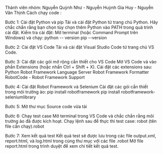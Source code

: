 Thành viên nhóm: Nguyễn Quỳnh Như - Nguyễn Huỳnh Gia Huy - Nguyễn Văn Thịnh 
Cách chạy code : 

Bước 1: Cài đặt Python và pip
Tải và cài đặt Python từ trang chủ Python. Hãy chắc chắn rằng bạn chọn tùy chọn thêm Python vào PATH trong quá trình cài đặt.
Kiểm tra cài đặt: Mở terminal (hoặc Command Prompt trên Windows) và chạy:
  python -- version
  pip --version

Bước 2: Cài đặt VS Code
Tải và cài đặt Visual Studio Code từ trang chủ VS Code.

Bước 3: Cài đặt các gói mở rộng cần thiết cho VS Code
Mở VS Code và vào phần Extensions (hoặc nhấn Ctrl + Shift + X).
Cài đặt các extensions sau:
Python
Robot Framework Language Server
Robot Framework Formatter
RobotCode - Robot Framework Support

Bước 4: Cài đặt Robot Framework và Selenium
Cài đặt các gói cần thiết trong môi trường ảo:
pip install robotframework
pip install robotframework-seleniumlibrary

Bước 5: Mở thư mục Source code vừa tải 

Bước 6: Chạy test case
Mở terminal trong VS Code và chắc chắn rằng môi trường ảo đã được kích hoạt.
Chạy lệnh sau để thực thi test case: robot (tên file cần chạy).robot

Bước 7: Xem kết quả test
Kết quả test sẽ được lưu trong các file output.xml, report.html, và log.html trong cùng thư mục với các file .robot
Mở file report.html trong trình duyệt để xem chi tiết kết quả test.






